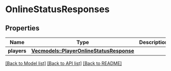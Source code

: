 # OnlineStatusResponses

## Properties

Name | Type | Description | Notes
------------ | ------------- | ------------- | -------------
**players** | [**Vec<models::PlayerOnlineStatusResponse>**](PlayerOnlineStatusResponse.md) |  | 

[[Back to Model list]](../README.md#documentation-for-models) [[Back to API list]](../README.md#documentation-for-api-endpoints) [[Back to README]](../README.md)


